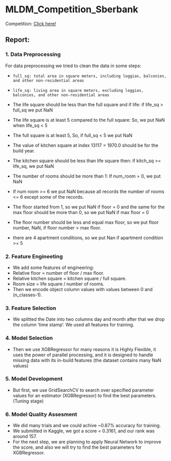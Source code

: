 # MLDM_Competition_Sberbank

Competition: [Click here!](https://www.kaggle.com/c/sberbank-russian-housing-market)

## Report:
 
### 1. Data Preprocessing 

For data preprocessing we tried to clean the data in some steps:
  
* `full_sq: total area in square meters, including loggias, balconies, and other non-residential areas`
* `life_sq: living area in square meters, excluding loggias, balconies, and other non-residential areas`

* The life square should be less than the full square and if life: if life_sq > full_sq we put NaN

* The life square is at least 5 compared to the full square: So, we put NaN when life_sq < 5

* The full square is at least 5, So, if full_sq < 5 we put NaN

* The value of kitchen square at index 13117 = 1970.0 should be for the build year.

* The kitchen square should be less than life square then: if kitch_sq >= life_sq, we put NaN

* The number of rooms should be more than 1: If num_room = 0, we put NaN

* If num room >= 6 we put NaN because all records the number of rooms <= 6 except some of the records.

* The floor started from 1, so we put NaN if floor = 0 and the same for the max floor should be more than 0, so we put NaN if max floor = 0

* The floor number should be less and equal max floor, so we put floor number, NaN, if floor number > max floor.

* there are 4 apartment conditions, so we put Nan if apartment condition >= 5


### 2. Feature Engineeting

  * We add some features of engineering:
  * Relative floor = number of floor / max floor.
  * Relative kitchen square = kitchen square / full square.
  * Room size = life square / number of rooms.
  * Then we encode object column values with values between 0 and (n_classes-1).

### 3. Feature Selection

* We splitted the Date into two columns day and month after that we drop the column ‘time stamp’. We used all features for training.


### 4. Model Selection

* Then we use XGBRegressor for many reasons it is Highly Flexible, it uses the power of parallel processing, and it is designed to handle missing data with its in-build features (the dataset contains many NaN values)


### 5. Model Development

* But first, we use GridSearchCV to search over specified parameter values for an estimator (XGBRegressor) to find the best parameters. (Tuning stage)

### 6. Model Quality Assesment

* We did many trials and we could achive ~0.87% accuracy for training.
* We submitted in Kaggle, we got a score = 0.3161, and our rank was around 157.
* For the next step, we are planning to apply Neural Network to improve the score, and also we will try to find the best parameters for XGBRegressor.
